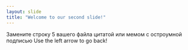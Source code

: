 ```yaml
---
layout: slide
title: "Welcome to our second slide!"
---
```

Замените строку 5 вашего файла цитатой или мемом с остроумной подписью
Use the left arrow to go back!
